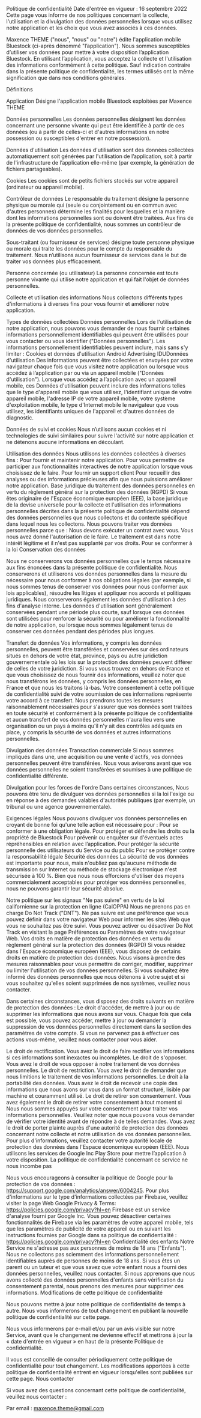 Politique de confidentialité
Date d'entrée en vigueur : 16 septembre 2022
Cette page vous informe de nos politiques concernant la collecte, l'utilisation et la divulgation des données personnelles lorsque vous utilisez notre application et les choix que vous avez associés à ces données.

Maxence THEME ("nous", "nous" ou "notre") édite l'application mobile Bluestock (ci-après dénommé "l’application").
Nous sommes susceptibles d’utiliser vos données pour mettre à votre disposition l’application Bluestock. En utilisant l’application, vous acceptez la collecte et l'utilisation des informations conformément à cette politique. Sauf indication contraire dans la présente politique de confidentialité, les termes utilisés ont la même signification que dans nos conditions générales.

Définitions

Application
Désigne l'application mobile Bluestock exploitées par Maxence THEME

Données personnelles
Les données personnelles désignent les données concernant une personne vivante qui peut être identifiée à partir de ces données (ou à partir de celles-ci et d'autres informations en notre possession ou susceptibles d'entrer en notre possession).

Données d'utilisation
Les données d'utilisation sont des données collectées automatiquement soit générées par l'utilisation de l’application, soit à partir de l'infrastructure de l’application elle-même (par exemple, la génération de fichiers partageables).

Cookies
Les cookies sont de petits fichiers stockés sur votre appareil (ordinateur ou appareil mobile).

Contrôleur de données
Le responsable du traitement désigne la personne physique ou morale qui (seule ou conjointement ou en commun avec d'autres personnes) détermine les finalités pour lesquelles et la manière dont les informations personnelles sont ou doivent être traitées.
Aux fins de la présente politique de confidentialité, nous sommes un contrôleur de données de vos données personnelles.

Sous-traitant (ou fournisseur de services) désigne toute personne physique ou morale qui traite les données pour le compte du responsable du traitement.
Nous n’utilisons aucun fournisseur de services dans le but de traiter vos données plus efficacement.

Personne concernée (ou utilisateur)
La personne concernée est toute personne vivante qui utilise notre application et qui fait l'objet de données personnelles.

Collecte et utilisation des informations
Nous collectons différents types d'informations à diverses fins pour vous fournir et améliorer notre application.

Types de données collectées Données personnelles
Lors de l'utilisation de notre application, nous pouvons vous demander de nous fournir certaines informations personnellement identifiables qui peuvent être utilisées pour vous contacter ou vous identifier ("Données personnelles"). Les informations personnellement identifiables peuvent inclure, mais sans s'y limiter :
Cookies et données d'utilisation Android Advertising IDUDonnées d'utilisation
Des informations peuvent être collectées et envoyées par votre navigateur chaque fois que vous visitez notre application ou lorsque vous accédez à l’application par ou via un appareil mobile ("Données d'utilisation").
Lorsque vous accédez a l’application avec un appareil mobile, ces Données d'utilisation peuvent inclure des informations telles que le type d'appareil mobile que vous utilisez, l'identifiant unique de votre appareil mobile, l'adresse IP de votre appareil mobile, votre système d'exploitation mobile, le type d'Internet mobile le navigateur que vous utilisez, les identifiants uniques de l'appareil et d'autres données de diagnostic.

Données de suivi et cookies
Nous n’utilisons aucun cookies et ni technologies de suivi similaires pour suivre l'activité sur notre application et ne détenons aucune informations en découlant.

Utilisation des données
Nous utilisons les données collectées à diverses fins :
Pour fournir et maintenir notre application. Pour vous permettre de participer aux fonctionnalités interactives de notre application lorsque vous choisissez de le faire. Pour fournir un support client Pour recueillir des analyses ou des informations précieuses afin que nous puissions améliorer notre application.
Base juridique du traitement des données personnelles en vertu du règlement général sur la protection des données (RGPD)
Si vous êtes originaire de l'Espace économique européen (EEE), la base juridique de la devise universelle pour la collecte et l'utilisation des informations personnelles décrites dans la présente politique de confidentialité dépend des données personnelles que nous collectons et du contexte spécifique dans lequel nous les collectons.
Nous pouvons traiter vos données personnelles parce que :
Nous devons exécuter un contrat avec vous. Vous nous avez donné l'autorisation de le faire. Le traitement est dans notre intérêt légitime et il n'est pas supplanté par vos droits. Pour se conformer à la loi Conservation des données

Nous ne conserverons vos données personnelles que le temps nécessaire aux fins énoncées dans la présente politique de confidentialité. Nous conserverons et utiliserons vos données personnelles dans la mesure du nécessaire pour nous conformer à nos obligations légales (par exemple, si nous sommes tenus de conserver vos données pour nous conformer aux lois applicables), résoudre les litiges et appliquer nos accords et politiques juridiques.
Nous conserverons également les données d'utilisation à des fins d'analyse interne. Les données d'utilisation sont généralement conservées pendant une période plus courte, sauf lorsque ces données sont utilisées pour renforcer la sécurité ou pour améliorer la fonctionnalité de notre application, ou lorsque nous sommes légalement tenus de conserver ces données pendant des périodes plus longues.

Transfert de données
Vos informations, y compris les données personnelles, peuvent être transférées et conservées sur des ordinateurs situés en dehors de votre état, province, pays ou autre juridiction gouvernementale où les lois sur la protection des données peuvent différer de celles de votre juridiction.
Si vous vous trouvez en dehors de France et que vous choisissez de nous fournir des informations, veuillez noter que nous transférons les données, y compris les données personnelles, en France et que nous les traitons là-bas.
Votre consentement à cette politique de confidentialité suivi de votre soumission de ces informations représente votre accord à ce transfert.
Nous prendrons toutes les mesures raisonnablement nécessaires pour s'assurer que vos données sont traitées en toute sécurité et conformément à la présente politique de confidentialité et aucun transfert de vos données personnelles n'aura lieu vers une organisation ou un pays à moins qu'il n'y ait des contrôles adéquats en place, y compris la sécurité de vos données et autres informations personnelles.

Divulgation des données Transaction commerciale
Si nous sommes impliqués dans une, une acquisition ou une vente d'actifs, vos données personnelles peuvent être transférées. Nous vous aviserons avant que vos données personnelles ne soient transférées et soumises à une politique de confidentialité différente.

Divulgation pour les forces de l'ordre
Dans certaines circonstances, Nous pouvons être tenu de divulguer vos données personnelles si la loi l'exige ou en réponse à des demandes valables d'autorités publiques (par exemple, un tribunal ou une agence gouvernementale).

Exigences légales
Nous pouvons divulguer vos données personnelles en croyant de bonne foi qu'une telle action est nécessaire pour :
Pour se conformer à une obligation légale. Pour protéger et défendre les droits ou la propriété de Bluestock
Pour prévenir ou enquêter sur d'éventuels actes répréhensibles en relation avec l’application.
Pour protéger la sécurité personnelle des utilisateurs du Service ou du public
Pour se protéger contre la responsabilité légale Sécurité des données
La sécurité de vos données est importante pour nous, mais n'oubliez pas qu'aucune méthode de transmission sur Internet ou méthode de stockage électronique n'est sécurisée à 100 %. Bien que nous nous efforcions d'utiliser des moyens commercialement acceptables pour protéger vos données personnelles, nous ne pouvons garantir leur sécurité absolue.

Notre politique sur les signaux "Ne pas suivre" en vertu de la loi californienne sur la protection en ligne (CalOPPA)
Nous ne prenons pas en charge Do Not Track ("DNT"). Ne pas suivre est une préférence que vous pouvez définir dans votre navigateur Web pour informer les sites Web que vous ne souhaitez pas être suivi.
Vous pouvez activer ou désactiver Do Not Track en visitant la page Préférences ou Paramètres de votre navigateur Web.
Vos droits en matière de protection des données en vertu du règlement général sur la protection des données (RGPD)
Si vous résidez dans l'Espace économique européen (EEE), vous disposez de certains droits en matière de protection des données. Nous visons à prendre des mesures raisonnables pour vous permettre de corriger, modifier, supprimer ou limiter l'utilisation de vos données personnelles.
Si vous souhaitez être informé des données personnelles que nous détenons à votre sujet et si vous souhaitez qu'elles soient supprimées de nos systèmes, veuillez nous contacter.

Dans certaines circonstances, vous disposez des droits suivants en matière de protection des données :
Le droit d'accéder, de mettre à jour ou de supprimer les informations que nous avons sur vous. Chaque fois que cela est possible, vous pouvez accéder, mettre à jour ou demander la suppression de vos données personnelles directement dans la section des paramètres de votre compte. Si vous ne parvenez pas à effectuer ces actions vous-même, veuillez nous contacter pour vous aider.

Le droit de rectification. Vous avez le droit de faire rectifier vos informations si ces informations sont inexactes ou incomplètes.
Le droit de s'opposer. Vous avez le droit de vous opposer à notre traitement de vos données personnelles.
Le droit de restriction. Vous avez le droit de demander que nous limitions le traitement de vos informations personnelles.
Le droit à la portabilité des données. Vous avez le droit de recevoir une copie des informations que nous avons sur vous dans un format structuré, lisible par machine et couramment utilisé.
Le droit de retirer son consentement. Vous avez également le droit de retirer votre consentement à tout moment si Nous nous sommes appuyés sur votre consentement pour traiter vos informations personnelles.
Veuillez noter que nous pouvons vous demander de vérifier votre identité avant de répondre à de telles demandes.
Vous avez le droit de porter plainte auprès d'une autorité de protection des données concernant notre collecte et notre utilisation de vos données personnelles. Pour plus d'informations, veuillez contacter votre autorité locale de protection des données dans l'Espace économique européen (EEE).
Nous utilisons les services de Google Inc Play Store pour mettre l’application à votre disposition. La politique de confidentialité concernant ce service ne nous incombe pas

Nous vous encourageons à consulter la politique de Google pour la protection de vos données : https://support.google.com/analytics/answer/6004245.
Pour plus d'informations sur le type d'informations collectées par Firebase, veuillez visiter la page Web Google Privacy & Terms: https://policies.google.com/privacy?hl=en
Firebase est un service d'analyse fourni par Google Inc.
Vous pouvez désactiver certaines fonctionnalités de Firebase via les paramètres de votre appareil mobile, tels que les paramètres de publicité de votre appareil ou en suivant les instructions fournies par Google dans sa politique de confidentialité : https://policies.google.com/privacy?hl=en
Confidentialité des enfants
Notre Service ne s'adresse pas aux personnes de moins de 18 ans ("Enfants").
Nous ne collectons pas sciemment des informations personnellement identifiables auprès de personnes de moins de 18 ans. Si vous êtes un parent ou un tuteur et que vous savez que votre enfant nous a fourni des données personnelles, veuillez nous contacter. Si nous apprenons que nous avons collecté des données personnelles d'enfants sans vérification du consentement parental, nous prenons des mesures pour supprimer ces informations.
Modifications de cette politique de confidentialité

Nous pouvons mettre à jour notre politique de confidentialité de temps à autre. Nous vous informerons de tout changement en publiant la nouvelle politique de confidentialité sur cette page.

Nous vous informerons par e-mail et/ou par un avis visible sur notre Service, avant que le changement ne devienne effectif et mettrons à jour la « date d'entrée en vigueur » en haut de la présente Politique de confidentialité.

Il vous est conseillé de consulter périodiquement cette politique de confidentialité pour tout changement. Les modifications apportées à cette politique de confidentialité entrent en vigueur lorsqu'elles sont publiées sur cette page.
Nous contacter

Si vous avez des questions concernant cette politique de confidentialité, veuillez nous contacter :

Par email : maxence.theme@gmail.com
